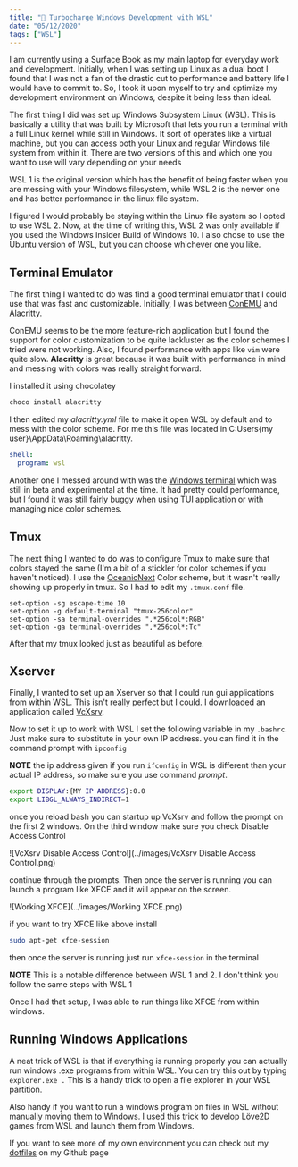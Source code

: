 ```yaml
---
title: "🌠 Turbocharge Windows Development with WSL"
date: "05/12/2020"
tags: ["WSL"]
---
```


I am currently using a Surface Book as my main laptop for everyday work and development.
Initially, when I was setting up Linux as a dual boot I found that I was not a
fan of the drastic cut to performance and battery life I would have to commit to.
So, I took it upon myself to try and optimize my development environment on Windows,
despite it being less than ideal.

The first thing I did was set up Windows Subsystem Linux (WSL). This is basically
a utility that was built by Microsoft that lets you run a terminal with a full Linux
kernel while still in Windows. It sort of operates like a virtual machine, but
you can access both your Linux and regular Windows file system from within it.
There are two versions of this and which one you want to use will vary depending
on your needs

WSL 1 is the original version which has the benefit of being faster when you are
messing with your Windows filesystem, while WSL 2 is the newer one and has better
performance in the linux file system.

I figured I would probably be staying within the Linux file system so I opted to
use WSL 2. Now, at the time of writing this, WSL 2 was only available if you used
the Windows Insider Build of Windows 10. I also chose to use the Ubuntu version
of WSL, but you can choose whichever one you like.

## Terminal Emulator

The first thing I wanted to do was find a good terminal emulator that I could
use that was fast and customizable. Initially, I was between
[ConEMU](https://conemu.github.io/) and [Alacritty](https://github.com/alacritty/alacritty).

ConEMU seems to be the more feature-rich application but I found the support for
color customization to be quite lackluster as the color schemes I tried were not
working. Also, I found performance with apps like `vim` were quite slow. **Alacritty**
is great because it was built with performance in mind and messing with colors
was really straight forward. 

I installed it using chocolatey

```bash
choco install alacritty
```

I then edited my *alacritty.yml* file to make it open WSL by default and to mess
with the color scheme. For me this file was located in
C:Users\{my user}\AppData\Roaming\alacritty.

```yaml
shell:
  program: wsl
```

Another one I messed around with was the
[Windows terminal](https://www.microsoft.com/en-us/p/windows-terminal/9n0dx20hk701)
which was still in beta and experimental at the time. It had pretty could
performance, but I found it was still fairly buggy when using TUI application
or with managing nice color schemes.

## Tmux

The next thing I wanted to do was to configure Tmux to make sure that colors
stayed the same (I'm a bit of a stickler for color schemes if you haven't noticed).
I use the [OceanicNext](https://github.com/voronianski/oceanic-next-color-scheme)
Color scheme, but it wasn't really showing up properly in tmux. So I had to edit my
`.tmux.conf` file.

```tmux
set-option -sg escape-time 10
set-option -g default-terminal "tmux-256color"
set-option -sa terminal-overrides ",*256col*:RGB"
set-option -ga terminal-overrides ",*256col*:Tc"
```

After that my tmux looked just as beautiful as before.

## Xserver

Finally, I wanted to set up an Xserver so that I could run gui applications from
within WSL. This isn't really perfect but I could. I downloaded an application
called [VcXsrv](https://sourceforge.net/projects/vcxsrv/).

Now to set it up to work with WSL I set the following
variable in my `.bashrc`. Just make sure to substitute in your own IP address.
you can find it in the command prompt with `ipconfig`

**NOTE** the ip address given if you run `ifconfig` in WSL is different than your
actual IP address, so make sure you use command *prompt*.

```bash
export DISPLAY:{MY IP ADDRESS}:0.0
export LIBGL_ALWAYS_INDIRECT=1
```

once you reload bash you can startup up VcXsrv and follow the prompt on the first
2 windows. On the third window make sure you check Disable Access Control

![VcXsrv Disable Access Control](../images/VcXsrv Disable Access Control.png)

continue through the prompts. Then once the server is running you can launch a program
like XFCE and it will appear on the screen.

![Working XFCE](../images/Working XFCE.png)

if you want to try XFCE like above install

```bash
sudo apt-get xfce-session
```

then once the server is running just run `xfce-session` in the terminal

**NOTE** This is a notable difference between WSL 1 and 2. I don't think you
follow the same steps with WSL 1

Once I had that setup, I was able to run things like XFCE from within windows.

## Running Windows Applications

A neat trick of WSL is that if everything is running properly you can actually
run windows .exe programs from within WSL. You can try this out by typing
`explorer.exe .` This is a handy trick to open a file explorer in your WSL partition.

Also handy if you want to run a windows program on files in WSL without manually
moving them to Windows. I used this trick to develop Löve2D games from WSL
and launch them from Windows.

If you want to see more of my own environment you can check out my
[dotfiles](https://github.com/VVoruganti/dotfiles) on my Github page

